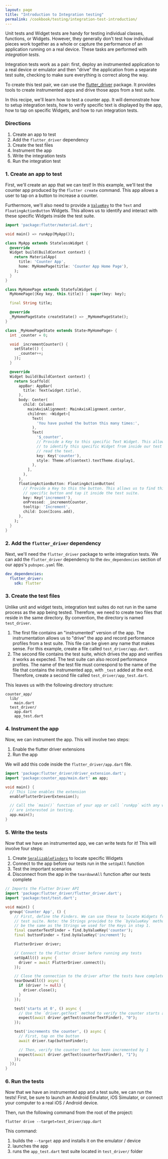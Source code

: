 ```yaml
---
layout: page
title: "Introduction to Integration testing"
permalink: /cookbook/testing/integration-test-introduction/
---
```


Unit tests and Widget tests are handy for testing individual classes, functions,
or Widgets. However, they generally don't test how individual pieces work
together as a whole or capture the performance of an application running on a
real device. These tasks are performed with *integration tests*.

Integration tests work as a pair: first, deploy an instrumented application to a
real device or emulator and then "drive" the application from a separate test
suite, checking to make sure everything is correct along the way.

To create this test pair, we can use the 
[flutter_driver](https://docs.flutter.io/flutter/flutter_driver/flutter_driver-library.html) 
package. It provides tools to create instrumented apps and drive those apps
from a test suite.

In this recipe, we'll learn how to test a counter app. It will demonstrate
how to setup integration tests, how to verify specific text is displayed by the 
app, how to tap on specific Widgets, and how to run integration tests. 

### Directions

  1. Create an app to test
  2. Add the `flutter_driver` dependency
  3. Create the test files
  4. Instrument the app
  5. Write the integration tests
  6. Run the integration test
  
### 1. Create an app to test

First, we'll create an app that we can test! In this example, we'll test the 
counter app produced by the `flutter create` command. This app allows
a user to tap on a button to increase a counter.

Furthermore, we'll also need to provide a
[`ValueKey`](https://docs.flutter.io/flutter/foundation/ValueKey-class.html) to
the `Text` and `FloatingActionButton` Widgets. This allows us to identify 
and interact with these specific Widgets inside the test suite. 

```dart
import 'package:flutter/material.dart';

void main() => runApp(MyApp());

class MyApp extends StatelessWidget {
  @override
  Widget build(BuildContext context) {
    return MaterialApp(
      title: 'Counter App',
      home: MyHomePage(title: 'Counter App Home Page'),
    );
  }
}

class MyHomePage extends StatefulWidget {
  MyHomePage({Key key, this.title}) : super(key: key);

  final String title;

  @override
  _MyHomePageState createState() => _MyHomePageState();
}

class _MyHomePageState extends State<MyHomePage> {
  int _counter = 0;

  void _incrementCounter() {
    setState(() {
      _counter++;
    });
  }

  @override
  Widget build(BuildContext context) {
    return Scaffold(
      appBar: AppBar(
        title: Text(widget.title),
      ),
      body: Center(
        child: Column(
          mainAxisAlignment: MainAxisAlignment.center,
          children: <Widget>[
            Text(
              'You have pushed the button this many times:',
            ),
            Text(
              '$_counter',
              // Provide a Key to this specific Text Widget. This allows us
              // to identify this specific Widget from inside our test suite and
              // read the text.
              key: Key('counter'),
              style: Theme.of(context).textTheme.display1,
            ),
          ],
        ),
      ),
      floatingActionButton: FloatingActionButton(
        // Provide a Key to this the button. This allows us to find this
        // specific button and tap it inside the test suite.
        key: Key('increment'),
        onPressed: _incrementCounter,
        tooltip: 'Increment',
        child: Icon(Icons.add),
      ),
    );
  }
}
```

### 2. Add the `flutter_driver` dependency

Next, we'll need the `flutter_driver` package to write integration tests. We 
can add the `flutter_driver` dependency to the `dev_dependencies` section of 
our apps's `pubspec.yaml` file. 

```yaml
dev_dependencies:
  flutter_driver:
    sdk: flutter
```
    
### 3. Create the test files

Unlike unit and widget tests, integration test suites do not run in the same 
process as the app being tested. Therefore, we need to create two files that 
reside in the same directory. By convention, the directory is named 
`test_driver`.

  1. The first file contains an "instrumented" version of the app. The
  instrumentation allows us to "drive" the app and record performance profiles
  from a test suite. This file can be given any name that makes sense. For this
  example, create a file called `test_driver/app.dart`.
  2. The second file contains the test suite, which drives the app and verifies
  it works as expected. The test suite can also record performance profiles. 
  The name of the test file must correspond to the name of the file that 
  contains the instrumented app, with `_test` added at the end. Therefore, 
  create a second file called `test_driver/app_test.dart`.
  
This leaves us with the following directory structure:

```
counter_app/
  lib/
    main.dart
  test_driver/
    app.dart
    app_test.dart
``` 
 

### 4. Instrument the app

Now, we can instrument the app. This will involve two steps:

  1. Enable the flutter driver extensions
  2. Run the app

We will add this code inside the `flutter_driver/app.dart` file.

<!-- skip -->
```dart
import 'package:flutter_driver/driver_extension.dart';
import 'package:counter_app/main.dart' as app;

void main() {
  // This line enables the extension
  enableFlutterDriverExtension();

  // Call the `main()` function of your app or call `runApp` with any widget you 
  // are interested in testing.
  app.main();
}
```

### 5. Write the tests

Now that we have an instrumented app, we can write tests for it! This
will involve four steps:

  1. Create
  [`SeralizableFinders`](https://docs.flutter.io/flutter/flutter_driver/CommonFinders-class.html)
  to locate specific Widgets
  2. Connect to the app before our tests run in the `setUpAll` function
  3. Test the important scenarios
  4. Disconnect from the app in the `teardownAll` function after our tests
  complete
 
```dart
// Imports the Flutter Driver API
import 'package:flutter_driver/flutter_driver.dart';
import 'package:test/test.dart';

void main() {
  group('Counter App', () {
    // First, define the Finders. We can use these to locate Widgets from the
    // test suite. Note: the Strings provided to the `byValueKey` method must
    // be the same as the Strings we used for the Keys in step 1.
    final counterTextFinder = find.byValueKey('counter');
    final buttonFinder = find.byValueKey('increment');

    FlutterDriver driver;

    // Connect to the Flutter driver before running any tests
    setUpAll(() async {
      driver = await FlutterDriver.connect();
    });

    // Close the connection to the driver after the tests have completed
    tearDownAll(() async {
      if (driver != null) {
        driver.close();
      }
    });

    test('starts at 0', () async {
      // Use the `driver.getText` method to verify the counter starts at 0.
      expect(await driver.getText(counterTextFinder), "0");
    });

    test('increments the counter', () async {
      // First, tap on the button
      await driver.tap(buttonFinder);

      // Then, verify the counter text has been incremented by 1
      expect(await driver.getText(counterTextFinder), "1");
    });
  });
}
```

### 6. Run the tests

Now that we have an instrumented app and a test suite, we can run the tests!
First, be sure to launch an Android Emulator, iOS Simulator, or connect your 
computer to a real iOS / Android device.

Then, run the following command from the root of the project:

```
flutter drive --target=test_driver/app.dart
```

This command:

  1. builds the `--target` app and installs it on the emulator / device
  2. launches the app
  3. runs the `app_test.dart` test suite located in `test_driver/` folder